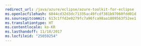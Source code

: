 ```yaml
---
redirect_url: /java/azure/eclipse/azure-toolkit-for-eclipse
ms.openlocfilehash: 6044cd32d3dc71335ac49fcdf381b97060fdd01d
ms.sourcegitcommit: 613c1ffd2e0279fc7a96fca98aa1809563f52ee1
ms.translationtype: HT
ms.contentlocale: ko-KR
ms.lasthandoff: 11/18/2017
ms.locfileid: "25059254"
---
```

